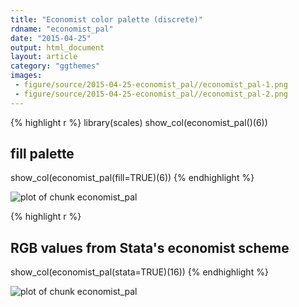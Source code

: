 ```yaml
---
title: "Economist color palette (discrete)"
rdname: "economist_pal"
date: "2015-04-25"
output: html_document
layout: article
category: "ggthemes"
images:
 - figure/source/2015-04-25-economist_pal//economist_pal-1.png
 - figure/source/2015-04-25-economist_pal//economist_pal-2.png
---
```





{% highlight r %}
library(scales)
show_col(economist_pal()(6))
## fill palette
show_col(economist_pal(fill=TRUE)(6))
{% endhighlight %}

![plot of chunk economist_pal](/allYourFigureAreBelongToUs/figure/source/2015-04-25-economist_pal/economist_pal-1.png) 

{% highlight r %}
## RGB values from Stata's economist scheme
show_col(economist_pal(stata=TRUE)(16))
{% endhighlight %}

![plot of chunk economist_pal](/allYourFigureAreBelongToUs/figure/source/2015-04-25-economist_pal/economist_pal-2.png) 